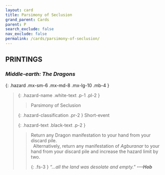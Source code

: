 ```yaml
---
layout: card
title: Parsimony of Seclusion
grand_parent: Cards
parent: P
search_exclude: false
nav_exclude: false
permalink: /cards/parsimony-of-seclusion/
---
```


## PRINTINGS


### _Middle-earth: The Dragons_

{: .hazard .mx-sm-6 .mx-md-8 .mx-lg-10 .mb-4 }
> {: .hazard-name .white-text .p-1 .pl-2 }
> > <div class="hazard-mp"></div>
> > <div class="card-name">Parsimony of Seclusion</div>
>
> {: .hazard-classification .pr-2 }
> Short-event
>
> {: .hazard-text .black-text .p-2 }
> > Return any Dragon manifestation to your hand from your discard pile. <br>&ensp;Alternatively, return any manifestation of _Agburanar_ to your hand from your discard pile and increase the hazard limit by two. 
> > 
> > {: .fs-3 } 
> > _“...all the land was desolate and empty."_ ***---&#65279;Hob*** 
>
